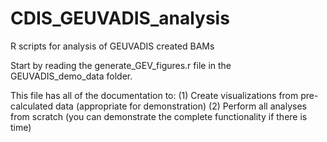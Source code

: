 # CDIS_GEUVADIS_analysis
R scripts for analysis of GEUVADIS created BAMs

Start by reading the generate_GEV_figures.r file in the GEUVADIS_demo_data folder.

This file has all of the documentation to:
(1) Create visualizations from pre-calculated data (appropriate for demonstration)
(2) Perform all analyses from scratch (you can demonstrate the complete functionality if there is time)


